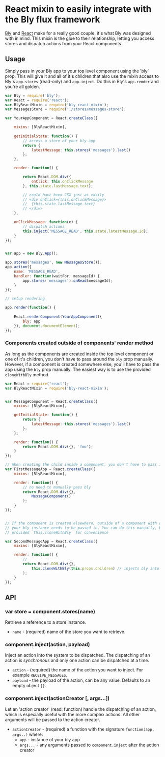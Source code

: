 # React mixin to easily integrate with the Bly flux framework

[Bly](https://github.com/JaapRood/bly) and [React](http://reactjs.org) make for a really good couple, it's what Bly was designed with in mind. This mixin is the glue to their relationship, letting you access stores and dispatch actions from your React components.

## Usage

Simply pass in your Bly app to your top level component using the 'bly' prop. This will give it and all of it's children that also use the mixin access to Bly's `app.stores` (read-only) and `app.inject`. Do this in Bly's `app.render` and you're all golden.


```js
var Bly = require('bly');
var React = require('react');
var BlyReactMixin = require('bly-react-mixin');
var MessagesStore = require('./stores/messages-store');

var YourAppComponent = React.createClass({

	mixins: [BlyReactMixin],
	
	getInitialState: function() {
		// access a store of your bly app
		return {
			latestMessage: this.stores('messages').last()
		};
	},

	render: function() {

		return React.DOM.div({
			onClick: this.onClickMessage
		}, this.state.lastMessage.text);

		// could have been JSX just as easily
		// <div onClick={this.onClickMessage}>
		//	{this.state.lastMessage.text}
		// </div>
	},

	onClickMessage: function(e) {
		// dispatch actions
		this.inject('MESSAGE_READ', this.state.latestMessage.id);
	}
});


var app = new Bly.App();

app.stores('messages', new MessagesStore());
app.action({
	name: 'MESSAGE_READ',
	handler: function(waitFor, messageId) {
		app.stores('messages').onRead(messageId);
	}
});

// setup rendering 

app.render(function() {
	
	React.renderComponent(YourAppComponent({
		bly: app
	}), document.documentElement);
});

```

### Components created outside of components' render method

As long as the components are created inside the top level component or one of it's children, you don't have to pass around the `bly` prop manually. However, if a component is created somewhere else, you'll have to pass the app using the `bly` prop manually. The easiest way is to use the provided `cloneWithBly` method.

```js
var React = require('react');
var BlyReactMixin = require('bly-react-mixin');


var MessageComponent = React.createClass({
	mixins: [BlyReactMixin],

	getInitialState: function() {
		return {
			latestMessage: this.stores('messages').last()
		};
	};

	render: function() {
		return React.DOM.div({}, 'foo');
	}
});

// When creating the child inside a component, you don't have to pass it manually
var FirstMessageApp = React.createClass({
	mixins: [BlyReactMixin],

	render: function() {
		// no need to manually pass bly
		return React.DOM.div({},
			MessageComponent()
		);
	}
});


// If the component is created elsewhere, outside of a component with access to the Bly app, 
// your bly instance needs to be passed in. You can do this manually, but can also use the 
// provided `this.cloneWithBly` for convenience

var SecondMessageApp = React.createClass({
	mixins: [BlyReactMixin],

	render: function() {
		// 
		return React.DOM.div({},
			this.cloneWithBly(this.props.children) // injects bly into the component(s) we're rendering
		);
	}
});


```

## API

### var store = component.stores(name)

Retrieve a reference to a store instance.

- `name` - (required) name of the store you want to retrieve.

### component.inject(action, payload)

Inject an action into the system to be dispatched. The dispatching of an action is *synchronous* and only one action can be dispatched at a time.

- `action` - (required) the name of the action you want to inject. For example `RECEIVE_MESSAGES`.
- `payload` - the payload of the action, can be any value. Defaults to an empty object `{}`.


### component.inject(actionCreator [, args...])

Let an 'action creator' (read: function) handle the dispatching of an action, which is especially useful with the more complex actions. All other arguments will be passed to the action creator.

- `actionCreator` - (required) a function with the signature `function(app, args..)` where:
	- `app` - instance of your bly app
	- `args...` - any arguments passed to `component.inject` after the action creator
